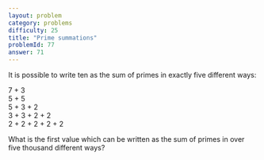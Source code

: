 ```yaml
---
layout: problem
category: problems
difficulty: 25
title: "Prime summations"
problemId: 77
answer: 71
---
```

It is possible to write ten as the sum of primes in exactly five different ways:

7 + 3  
 5 + 5  
 5 + 3 + 2  
 3 + 3 + 2 + 2  
 2 + 2 + 2 + 2 + 2

What is the first value which can be written as the sum of primes in over five thousand different ways?